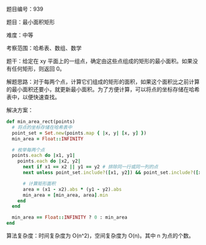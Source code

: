 题目编号：939

题目：最小面积矩形

难度：中等

考察范围：哈希表、数组、数学

题干：给定在 xy 平面上的一组点，确定由这些点组成的矩形的最小面积。如果没有任何矩形，则返回 0。

解题思路：对于每两个点，计算它们组成的矩形的面积，如果这个面积比之前计算的最小面积还要小，就更新最小面积。为了方便计算，可以将点的坐标存储在哈希表中，以便快速查找。

解决方案：

```ruby
def min_area_rect(points)
  # 将点的坐标存储在哈希表中
  point_set = Set.new(points.map { |x, y| [x, y] })
  min_area = Float::INFINITY

  # 枚举每两个点
  points.each do |x1, y1|
    points.each do |x2, y2|
      next if x1 == x2 || y1 == y2 # 排除同一行或同一列的点
      next unless point_set.include?([x1, y2]) && point_set.include?([x2, y1]) # 判断是否存在另外两个点

      # 计算矩形面积
      area = (x1 - x2).abs * (y1 - y2).abs
      min_area = [min_area, area].min
    end
  end

  min_area == Float::INFINITY ? 0 : min_area
end
```

算法复杂度：时间复杂度为 O(n^2)，空间复杂度为 O(n)。其中 n 为点的个数。